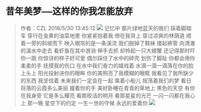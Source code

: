 # `昔年美梦——这样的你我怎能放弃`
> 作者：CZL 2018/5/30 13:45:12 
![](http://a2.qpic.cn/psb?/V10aVfYT2ybL2x/YEiU9ImnUPB4oP.qYTLz9k0ALEgkrOw2cYpxTd.3OUY!/b/dBUAAAAAAAAA&ek=1&kp=1&pt=0&bo=gAIrBAAAAAAFB4k!&tl=3&su=3246336465&tm=1527656400&sce=0-12-12&rf=2-9)
    记忆中
    那片绿地蓝天的我们
    踩着脚踏车
    穿行在金黄的油菜地里
    你紧紧抱着我
    倚在我背上
    穿过凉爽的林荫道
    顺着一旁的斜坡而下
    映入眼帘的是一条溪流
    我们脱掉了鞋袜
    搂起裤管
    向清澈的溪水中走去
    看虾鱼在其中游淌
    伸手去抓
    却拎起一只大螃蟹
    还记得那时吓你一跳
    你惊讶的样子好可爱
    偶尔踩住了水中的碎壳
    划伤了脚趾
    你都会用你柔柔的手
    抚摸我的伤口
    在水中我们奋力的嬉戏着
    水滴一滴一滴落在你的脸上头上
    阳光投射进你的眼眸
    你的美照亮了我模糊的眼眶
    我看见了我所缺少的东西
    我坚信着 
    未来我们一定会在一起
    乘着小船儿
    摇荡着我们的梦
    看日将落的云霞多么美丽
    握着你的手
    美好卧睡在青青的草地上
    黑色的天空
    有你在我身旁
    它是多么耀亮
    看那皎洁的明月
    看那星星的光芒
    一闪一闪都在我心上
    那一晚
    星空下的约定
    一生一世的守候
    永远的爱着你
![](http://a3.qpic.cn/psb?/V10aVfYT2mEhGL/S8vBSwHGz2UV7JF3SEprn6avDlWV8BGnhisnxNA0i0Q!/b/dFjd4.qEKgAA&ek=1&kp=1&pt=0&bo=gAJUAwAAAAABB*U!&tl=3&su=3178164961&tm=1527656400&sce=0-12-12&rf=2-9)